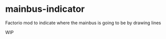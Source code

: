# mainbus-indicator
Factorio mod to indicate where the mainbus is going to be by drawing lines

WIP
